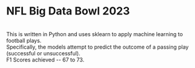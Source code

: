 # NFL Big Data Bowl 2023
<br>
This is written in Python and uses sklearn to apply machine learning to football plays.
<br>
Specifically, the models attempt to predict the outcome of a passing play (successful or unsuccessful).
<br>
F1 Scores achieved -- 67 to 73.
